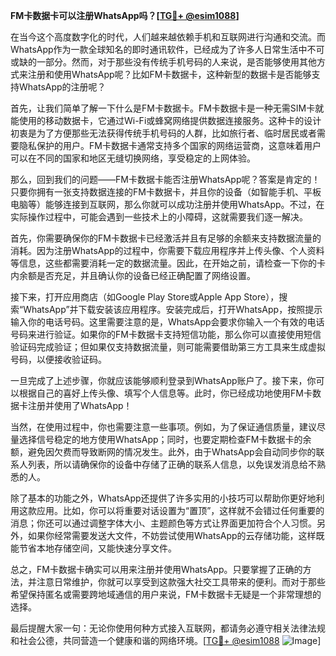 **FM卡数据卡可以注册WhatsApp吗？[[TG💪+ @esim1088](https://t.me/s/esim1088)]**

在当今这个高度数字化的时代，人们越来越依赖手机和互联网进行沟通和交流。而WhatsApp作为一款全球知名的即时通讯软件，已经成为了许多人日常生活中不可或缺的一部分。然而，对于那些没有传统手机号码的人来说，是否能够使用其他方式来注册和使用WhatsApp呢？比如FM卡数据卡，这种新型的数据卡是否能够支持WhatsApp的注册呢？

首先，让我们简单了解一下什么是FM卡数据卡。FM卡数据卡是一种无需SIM卡就能使用的移动数据卡，它通过Wi-Fi或蜂窝网络提供数据连接服务。这种卡的设计初衷是为了方便那些无法获得传统手机号码的人群，比如旅行者、临时居民或者需要隐私保护的用户。FM卡数据卡通常支持多个国家的网络运营商，这意味着用户可以在不同的国家和地区无缝切换网络，享受稳定的上网体验。

那么，回到我们的问题——FM卡数据卡能否注册WhatsApp呢？答案是肯定的！只要你拥有一张支持数据连接的FM卡数据卡，并且你的设备（如智能手机、平板电脑等）能够连接到互联网，那么你就可以成功注册并使用WhatsApp。不过，在实际操作过程中，可能会遇到一些技术上的小障碍，这就需要我们逐一解决。

首先，你需要确保你的FM卡数据卡已经激活并且有足够的余额来支持数据流量的消耗。因为注册WhatsApp的过程中，你需要下载应用程序并上传头像、个人资料等信息，这些都需要消耗一定的数据流量。因此，在开始之前，请检查一下你的卡内余额是否充足，并且确认你的设备已经正确配置了网络设置。

接下来，打开应用商店（如Google Play Store或Apple App Store），搜索“WhatsApp”并下载安装该应用程序。安装完成后，打开WhatsApp，按照提示输入你的电话号码。这里需要注意的是，WhatsApp会要求你输入一个有效的电话号码来进行验证。如果你的FM卡数据卡支持短信功能，那么你可以直接使用短信验证码完成验证；但如果仅支持数据流量，则可能需要借助第三方工具来生成虚拟号码，以便接收验证码。

一旦完成了上述步骤，你就应该能够顺利登录到WhatsApp账户了。接下来，你可以根据自己的喜好上传头像、填写个人信息等。此时，你已经成功地使用FM卡数据卡注册并使用了WhatsApp！

当然，在使用过程中，你也需要注意一些事项。例如，为了保证通信质量，建议尽量选择信号稳定的地方使用WhatsApp；同时，也要定期检查FM卡数据卡的余额，避免因欠费而导致断网的情况发生。此外，由于WhatsApp会自动同步你的联系人列表，所以请确保你的设备中存储了正确的联系人信息，以免误发消息给不熟悉的人。

除了基本的功能之外，WhatsApp还提供了许多实用的小技巧可以帮助你更好地利用这款应用。比如，你可以将重要对话设置为“置顶”，这样就不会错过任何重要的消息；你还可以通过调整字体大小、主题颜色等方式让界面更加符合个人习惯。另外，如果你经常需要发送大文件，不妨尝试使用WhatsApp的云存储功能，这样既能节省本地存储空间，又能快速分享文件。

总之，FM卡数据卡确实可以用来注册并使用WhatsApp。只要掌握了正确的方法，并注意日常维护，你就可以享受到这款强大社交工具带来的便利。而对于那些希望保持匿名或需要跨地域通信的用户来说，FM卡数据卡无疑是一个非常理想的选择。

最后提醒大家一句：无论你使用何种方式接入互联网，都请务必遵守相关法律法规和社会公德，共同营造一个健康和谐的网络环境。[[TG💪+ @esim1088](https://t.me/s/esim1088) ![Image](https://i.postimg.cc/4NQfJmqS/Snipaste-2025-05-13-00-14-12.png)]